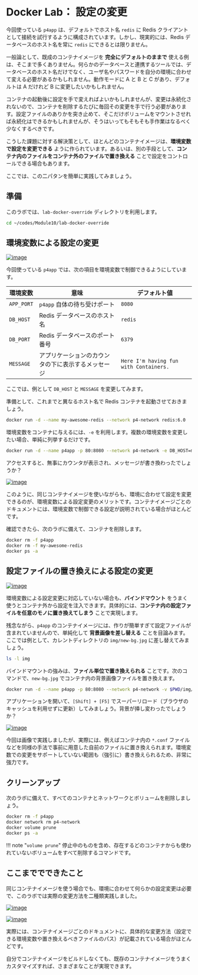 # Docker Lab： 設定の変更

今回使っている `p4app` は、デフォルトでホスト名 `redis` に Redis クライアントとして接続を試行するように構成されています。しかし、現実的には、Redis データベースのホスト名を常に `redis` にできるとは限りません。

一般論として、既成のコンテナイメージを **完全にデフォルトのままで** 使える例は、そこまで多くありません。何らかのデータベースと連携するツールでは、データベースのホスト名だけでなく、ユーザ名やパスワードを自分の環境に合わせて変える必要があるかもしれません。動作モードに A と B と C があり、デフォルトは A だけれど B に変更したいかもしれません。

コンテナの起動後に設定を手で変えればよいかもしれませんが、変更は永続化されないので、コンテナを削除するたびに毎回その変更を手で行う必要があります。設定ファイルのありかを突き止めて、そこだけボリュームをマウントさせれば永続化はできるかもしれませんが、そうはいってもそもそも手作業はなるべく少なくするべきです。

こうした課題に対する解決策として、ほとんどのコンテナイメージは、**環境変数で設定を変更できる** ように作られています。あるいは、別の手段として、**コンテナ内のファイルをコンテナ外のファイルで置き換える** ことで設定をコントロールできる場合もあります。

ここでは、この二パタンを簡単に実践してみましょう。


## 準備

このラボでは、`lab-docker-override` ディレクトリを利用します。

```bash
cd ~/codes/Module10/lab-docker-override
```


## 環境変数による設定の変更

[![image](https://user-images.githubusercontent.com/2920259/99256361-a1b29300-2858-11eb-9265-26576af92d66.png)](https://user-images.githubusercontent.com/2920259/99256361-a1b29300-2858-11eb-9265-26576af92d66.png)

今回使っている `p4app` では、次の項目を環境変数で制御できるようにしています。

| 環境変数 | 意味 | デフォルト値 |
| - | - | - |
| `APP_PORT` | `p4app` 自体の待ち受けポート | `8080` |
| `DB_HOST` | Redis データベースのホスト名 | `redis` |
| `DB_PORT` | Redis データベースのポート番号 | `6379` |
| `MESSAGE` | アプリケーションのカウンタの下に表示するメッセージ | `Here I'm having fun with Containers.` |

ここでは、例として `DB_HOST` と `MESSAGE` を変更してみます。

準備として、これまでと異なるホスト名で Redis コンテナを起動させておきましょう。

```bash
docker run -d --name my-awesome-redis --network p4-network redis:6.0
```

環境変数をコンテナに与えるには、`-e` を利用します。複数の環境変数を変更したい場合、単純に列挙するだけです。

```bash
docker run -d --name p4app -p 80:8080 --network p4-network -e DB_HOST=my-awesome-redis -e MESSAGE="WATASHI HA CONTENA CHOTTO WAKARU" kurokobo/p4app:0.0.1
```

アクセスすると、無事にカウンタが表示され、メッセージが書き換わったでしょうか？

[![image](https://user-images.githubusercontent.com/2920259/99149082-42754700-26cf-11eb-9eb3-599b47b0e53b.png)](https://user-images.githubusercontent.com/2920259/99149082-42754700-26cf-11eb-9eb3-599b47b0e53b.png)

このように、同じコンテナイメージを使いながらも、環境に合わせて設定を変更できるのが、環境変数による設定変更のメリットです。コンテナイメージごとのドキュメントには、環境変数で制御できる設定が説明されている場合がほとんどです。

確認できたら、次のラボに備えて、コンテナを削除します。

```bash
docker rm -f p4app
docker rm -f my-awesome-redis
docker ps -a
```


## 設定ファイルの置き換えによる設定の変更

[![image](https://user-images.githubusercontent.com/2920259/99256912-7e3c1800-2859-11eb-810f-1c5c4f4f0fd0.png)](https://user-images.githubusercontent.com/2920259/99256912-7e3c1800-2859-11eb-810f-1c5c4f4f0fd0.png)

環境変数による設定変更に対応していない場合も、**バインドマウント** をうまく使うとコンテナ外から設定を注入できます。具体的には、**コンテナ内の設定ファイルを任意のモノに置き換えてしまう** ことで実現します。

残念ながら、`p4app` のコンテナイメージには、作りが簡単すぎて設定ファイルが含まれていませんので、単純化して **背景画像を差し替える** ことを目論みます。ここでは例として、カレントディレクトリの `img/new-bg.jpg` に差し替えてみましょう。

```bash
ls -l img
```

バインドマウントの強みは、**ファイル単位で置き換えられる** ことです。次のコマンドで、`new-bg.jpg` でコンテナ内の背景画像ファイルを置き換えます。

```bash
docker run -d --name p4app -p 80:8080 --network p4-network -v $PWD/img/new-bg.jpg:/app/static/img/bg.jpg kurokobo/p4app:0.0.1
```

アプリケーションを開いて、`[Shift] + [F5]` でスーパーリロード（ブラウザのキャッシュを利用せずに更新）してみましょう。背景が挿し変わったでしょうか？

[![image](https://user-images.githubusercontent.com/2920259/99149394-18bd1f80-26d1-11eb-9ed5-b88885175dfc.png)](https://user-images.githubusercontent.com/2920259/99149394-18bd1f80-26d1-11eb-9ed5-b88885175dfc.png)

今回は画像で実践しましたが、実際には、例えばコンテナ内の `*.conf` ファイルなどを同様の手法で事前に用意した自前のファイルに置き換えられます。環境変数での変更をサポートしていない範囲も（強引に）書き換えられるため、非常に強力です。


## クリーンアップ

次のラボに備えて、すべてのコンテナとネットワークとボリュームを削除しましょう。

```bash
docker rm -f p4app
docker network rm p4-network
docker volume prune
docker ps -a
```

!!! note "`volume prune`"
    停止中のものを含め、存在するどのコンテナからも使われていないボリュームをすべて削除するコマンドです。


## ここまででできたこと

同じコンテナイメージを使う場合でも、環境に合わせて何らかの設定変更は必要で、このラボでは実際の変更方法を二種類実践しました。

[![image](https://user-images.githubusercontent.com/2920259/99256361-a1b29300-2858-11eb-9265-26576af92d66.png)](https://user-images.githubusercontent.com/2920259/99256361-a1b29300-2858-11eb-9265-26576af92d66.png)

[![image](https://user-images.githubusercontent.com/2920259/99256912-7e3c1800-2859-11eb-810f-1c5c4f4f0fd0.png)](https://user-images.githubusercontent.com/2920259/99256912-7e3c1800-2859-11eb-810f-1c5c4f4f0fd0.png)

実際には、コンテナイメージごとのドキュメントに、具体的な変更方法（設定できる環境変数や置き換えるべきファイルのパス）が記載されている場合がほとんどです。

自分でコンテナイメージをビルドしなくても、既存のコンテナイメージをうまくカスタマイズすれば、さまざまなことが実現できます。
